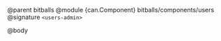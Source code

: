 @parent bitballs
@module {can.Component} bitballs/components/users <users-admin>
@signature `<users-admin>`

@body

## <users-admin>

